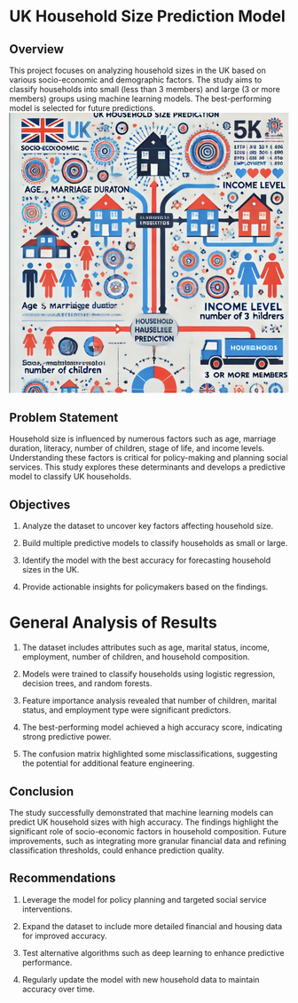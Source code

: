 # UK Household Size Prediction Model

## Overview

This project focuses on analyzing household sizes in the UK based on various socio-economic and demographic factors. The study aims to classify households into small (less than 3 members) and large (3 or more members) groups using machine learning models. The best-performing model is selected for future predictions.
![image alt](https://github.com/Maximus-247/UK-household-model/blob/221ae60b6627ef07ff7a589b7c0948d20345820b/Screenshot%202025-02-15%20181252.png)

## Problem Statement

Household size is influenced by numerous factors such as age, marriage duration, literacy, number of children, stage of life, and income levels. Understanding these factors is critical for policy-making and planning social services. This study explores these determinants and develops a predictive model to classify UK households.

## Objectives

1. Analyze the dataset to uncover key factors affecting household size.

2. Build multiple predictive models to classify households as small or large.

3. Identify the model with the best accuracy for forecasting household sizes in the UK.

4. Provide actionable insights for policymakers based on the findings.

# General Analysis of Results

1. The dataset includes attributes such as age, marital status, income, employment, number of children, and household composition.

2. Models were trained to classify households using logistic regression, decision trees, and random forests.

3. Feature importance analysis revealed that number of children, marital status, and employment type were significant predictors.

4. The best-performing model achieved a high accuracy score, indicating strong predictive power.

5. The confusion matrix highlighted some misclassifications, suggesting the potential for additional feature engineering.

## Conclusion

The study successfully demonstrated that machine learning models can predict UK household sizes with high accuracy. The findings highlight the significant role of socio-economic factors in household composition. Future improvements, such as integrating more granular financial data and refining classification thresholds, could enhance prediction quality.

## Recommendations

1. Leverage the model for policy planning and targeted social service interventions.

2. Expand the dataset to include more detailed financial and housing data for improved accuracy.

3. Test alternative algorithms such as deep learning to enhance predictive performance.

4. Regularly update the model with new household data to maintain accuracy over time.
